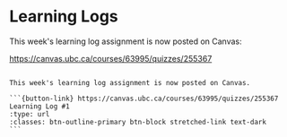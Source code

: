 # Learning Logs

This week's learning log assignment is now posted on Canvas:

https://canvas.ubc.ca/courses/63995/quizzes/255367

````{card}

This week's learning log assignment is now posted on Canvas.

```{button-link} https://canvas.ubc.ca/courses/63995/quizzes/255367
Learning Log #1
:type: url
:classes: btn-outline-primary btn-block stretched-link text-dark
```
````
